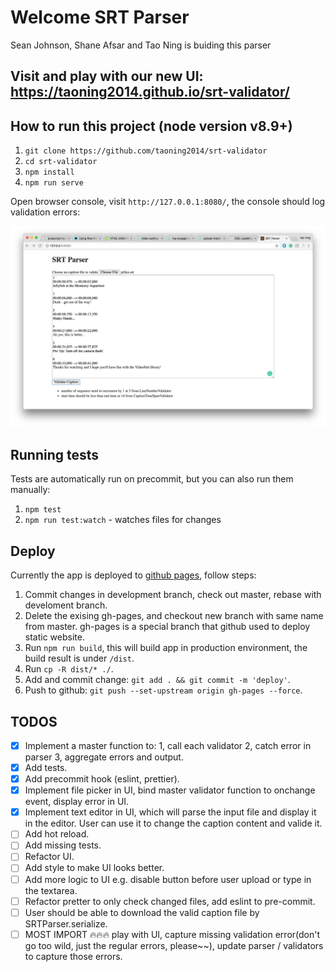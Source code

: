 # Welcome SRT Parser

Sean Johnson, Shane Afsar and Tao Ning is buiding this parser

## Visit and play with our new UI: https://taoning2014.github.io/srt-validator/

## How to run this project (node version v8.9+)

1. `git clone https://github.com/taoning2014/srt-validator`
2. `cd srt-validator`
3. `npm install`
4. `npm run serve`

Open browser console, visit `http://127.0.0.1:8080/`, the console should log validation errors:

![validation errors screenshot](/image/validation-errors.png)

## Running tests
Tests are automatically run on precommit, but you can also run them manually:
1. `npm test`
2. `npm run test:watch` - watches files for changes

## Deploy

Currently the app is deployed to [github pages](https://pages.github.com/), follow steps:

1. Commit changes in development branch, check out master, rebase with develoment branch.
2. Delete the exising gh-pages, and checkout new branch with same name from master. gh-pages is a special branch that github used to deploy static website.
3. Run `npm run build`, this will build app in production environment, the build result is under `/dist`.
4. Run `cp -R dist/* ./`.
5. Add and commit change: `git add . && git commit -m 'deploy'`.
6. Push to github: `git push --set-upstream origin gh-pages --force`.

## TODOS

- [X] Implement a master function to: 1, call each validator 2, catch error in parser 3, aggregate errors and output.
- [X] Add tests.
- [X] Add precommit hook (eslint, prettier).
- [X] Implement file picker in UI, bind master validator function to onchange event, display error in UI.
- [X] Implement text editor in UI, which will parse the input file and display it in the editor. User can use it to change the caption content and valide it.
- [ ] Add hot reload.
- [ ] Add missing tests.
- [ ] Refactor UI.
- [ ] Add style to make UI looks better.
- [ ] Add more logic to UI e.g. disable button before user upload or type in the textarea.
- [ ] Refactor pretter to only check changed files, add eslint to pre-commit.
- [ ] User should be able to download the valid caption file by SRTParser.serialize.
- [ ] MOST IMPORT :fire::fire::fire: play with UI, capture missing validation error(don't go too wild, just the regular errors, please~~), update parser / validators to capture those errors.
